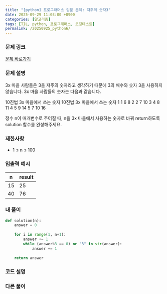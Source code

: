 ```yaml
---
title: "[python] 프로그래머스 입문 문제: 저주의 숫자3"
date: 2025-09-29 11:03:00 +0900   
categories: [알고리즘]                 
tags: [TIL, python, 프로그래머스, 코딩테스트]
permalink: /20250925_python6/      
---
```


### 문제 링크

[문제 바로가기](https://school.programmers.co.kr/learn/courses/30/lessons/120871)

### 문제 설명

3x 마을 사람들은 3을 저주의 숫자라고 생각하기 때문에 3의 배수와 숫자 3을 사용하지 않습니다. 3x 마을 사람들의 숫자는 다음과 같습니다.

10진법	3x 마을에서 쓰는 숫자	10진법	3x 마을에서 쓰는 숫자
1	1	6	8
2	2	7	10
3	4	8	11
4	5	9	14
5	7	10	16

정수 n이 매개변수로 주어질 때, n을 3x 마을에서 사용하는 숫자로 바꿔 return하도록 solution 함수를 완성해주세요.



### 제한사항

- 1 ≤ n ≤ 100



### 입출력 예시

| n | result |
| --- | --- |
| 15 | 25 |
| 40 | 76 |


### 내 풀이

```python
def solution(n):
    answer = 0
    
    for i in range(1, n+1):
        answer += 1
        while (answer%3 == 0) or "3" in str(answer):
            answer += 1
            
    return answer
```


### 코드 설명



### 다른 풀이
